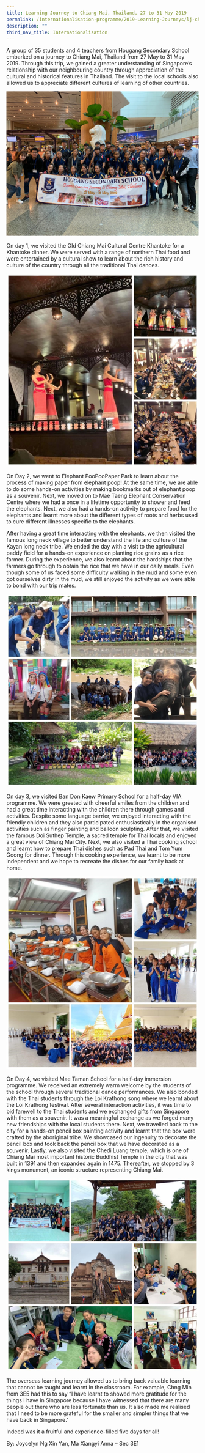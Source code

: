 ```yaml
---
title: Learning Journey to Chiang Mai, Thailand, 27 to 31 May 2019
permalink: /internationalisation-programme/2019-Learning-Journeys/lj-chiangmai-thailand/
description: ""
third_nav_title: Internationalisation
---
```



A group of 35 students and 4 teachers from Hougang Secondary School embarked on a journey to Chiang Mai, Thailand from 27 May to 31 May 2019. Through this trip, we gained a greater understanding of Singapore’s relationship with our neighbouring country through appreciation of the cultural and historical features in Thailand. The visit to the local schools also allowed us to appreciate different cultures of learning of other countries.

![](/images/Chiang%20Mai%2001.jpeg)

On day 1, we visited the Old Chiang Mai Cultural Centre Khantoke for a Khantoke dinner. We were served with a range of northern Thai food and were entertained by a cultural show to learn about the rich history and culture of the country through all the traditional Thai dances.

![](/images/Chiang%20Mai%2002.jpeg)

On Day 2, we went to Elephant PooPooPaper Park to learn about the process of making paper from elephant poop! At the same time, we are able to do some hands-on activities by making bookmarks out of elephant poop as a souvenir. Next, we moved on to Mae Taeng Elephant Conservation Centre where we had a once in a lifetime opportunity to shower and feed the elephants. Next, we also had a hands-on activity to prepare food for the elephants and learnt more about the different types of roots and herbs used to cure different illnesses specific to the elephants. 

  

After having a great time interacting with the elephants, we then visited the famous long neck village to better understand the life and culture of the Kayan long neck tribe. We ended the day with a visit to the agricultural paddy field for a hands-on experience on planting rice grains as a rice farmer. During the experience, we also learnt about the hardships that the farmers go through to obtain the rice that we have in our daily meals. Even though some of us faced some difficulty walking in the mud and some even got ourselves dirty in the mud, we still enjoyed the activity as we were able to bond with our trip mates.

![](/images/Chiang%20Mai%2003.jpeg)

On day 3, we visited Ban Don Kaew Primary School for a half-day VIA programme. We were greeted with cheerful smiles from the children and had a great time interacting with the children there through games and activities. Despite some language barrier, we enjoyed interacting with the friendly children and they also participated enthusiastically in the organised activities such as finger painting and balloon sculpting. After that, we visited the famous Doi Suthep Temple, a sacred temple for Thai locals and enjoyed a great view of Chiang Mai City. Next, we also visited a Thai cooking school and learnt how to prepare Thai dishes such as Pad Thai and Tom Yum Goong for dinner. Through this cooking experience, we learnt to be more independent and we hope to recreate the dishes for our family back at home.

![](/images/Chiang%20Mai%2004.jpeg)

On Day 4, we visited Mae Taman School for a half-day immersion programme. We received an extremely warm welcome by the students of the school through several traditional dance performances. We also bonded with the Thai students through the Loi Krathong song where we learnt about the Loi Krathong festival. After several interaction activities, it was time to bid farewell to the Thai students and we exchanged gifts from Singapore with them as a souvenir. It was a meaningful exchange as we forged many new friendships with the local students there. Next, we travelled back to the city for a hands-on pencil box painting activity and learnt that the box were crafted by the aboriginal tribe. We showcased our ingenuity to decorate the pencil box and took back the pencil box that we have decorated as a souvenir. Lastly, we also visited the Chedi Luang temple, which is one of Chiang Mai most important historic Buddhist Temple in the city that was built in 1391 and then expanded again in 1475. Thereafter, we stopped by 3 kings monument, an iconic structure representing Chiang Mai.

![](/images/Chiang%20Mai%2005.jpeg)

The overseas learning journey allowed us to bring back valuable learning that cannot be taught and learnt in the classroom. For example, Chng Min from 3E5 had this to say “I have learnt to showed more gratitude for the things I have in Singapore because I have witnessed that there are many people out there who are less fortunate than us. It also made me realised that I need to be more grateful for the smaller and simpler things that we have back in Singapore.’

Indeed was it a fruitful and experience-filled five days for all!

By: Joycelyn Ng Xin Yan, Ma Xiangyi Anna – Sec 3E1